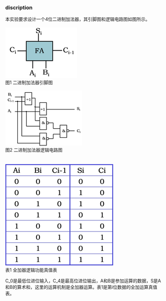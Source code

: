 ### discription
本实验要求设计一个4位二进制加法器，其引脚图和逻辑电路图如图所示。<br>
 <br>
![二进制加法器引脚图](https://github.com/Mifan-rabbit/DigitalCircuits/blob/master/%E5%AE%9E%E9%AA%8C6/%E4%BA%8C%E8%BF%9B%E5%88%B6%E5%8A%A0%E6%B3%95%E5%99%A8%E5%BC%95%E8%84%9A%E5%9B%BE.png)<br>
图1 二进制加法器引脚图<br>
<br>
![二进制加法器逻辑电路图](https://github.com/Mifan-rabbit/DigitalCircuits/blob/master/%E5%AE%9E%E9%AA%8C6/%E4%BA%8C%E8%BF%9B%E5%88%B6%E5%8A%A0%E6%B3%95%E5%99%A8%E9%80%BB%E8%BE%91%E7%94%B5%E8%B7%AF%E5%9B%BE.png)<br> 
图2 二进制加法器逻辑电路图<br>							
<br>
![全加器逻辑功能真值表](https://github.com/Mifan-rabbit/DigitalCircuits/blob/master/%E5%AE%9E%E9%AA%8C6/%E5%85%A8%E5%8A%A0%E5%99%A8%E9%80%BB%E8%BE%91%E5%8A%9F%E8%83%BD%E7%9C%9F%E5%80%BC%E8%A1%A8.png)<br>
表1 全加器逻辑功能真值表<br>

C_0是最低位进位输入，C_4是最高位进位输出，A和B是参加运算的数据，S是A和B的算术和，这里的运算机制是全加器运算。表1是第i位数据的全加运算真值表。 <br>
